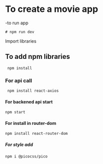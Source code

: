 # To create a movie app

-to run app

```
# npm run dev
```

Import libraries

## To add npm libraries

```
 npm install
```

### For api call

```
 npm install react-axios
```

#### For backened api start

```
npm start
```

#### For install in router-dom

```
npm install react-router-dom
```
##### For style add 
```
npm i @picocss/pico
```
